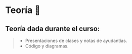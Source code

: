 # Teoría 📒

## Teoría dada durante el curso:

> - Presentaciones de clases y notas de ayudantías.
> - Código y diagramas.
